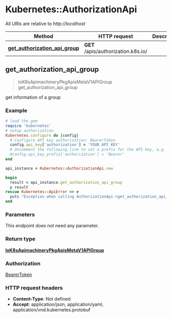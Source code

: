 # Kubernetes::AuthorizationApi

All URIs are relative to *http://localhost*

Method | HTTP request | Description
------------- | ------------- | -------------
[**get_authorization_api_group**](AuthorizationApi.md#get_authorization_api_group) | **GET** /apis/authorization.k8s.io/ | 



## get_authorization_api_group

> IoK8sApimachineryPkgApisMetaV1APIGroup get_authorization_api_group



get information of a group

### Example

```ruby
# load the gem
require 'kubernetes'
# setup authorization
Kubernetes.configure do |config|
  # Configure API key authorization: BearerToken
  config.api_key['authorization'] = 'YOUR API KEY'
  # Uncomment the following line to set a prefix for the API key, e.g. 'Bearer' (defaults to nil)
  #config.api_key_prefix['authorization'] = 'Bearer'
end

api_instance = Kubernetes::AuthorizationApi.new

begin
  result = api_instance.get_authorization_api_group
  p result
rescue Kubernetes::ApiError => e
  puts "Exception when calling AuthorizationApi->get_authorization_api_group: #{e}"
end
```

### Parameters

This endpoint does not need any parameter.

### Return type

[**IoK8sApimachineryPkgApisMetaV1APIGroup**](IoK8sApimachineryPkgApisMetaV1APIGroup.md)

### Authorization

[BearerToken](../README.md#BearerToken)

### HTTP request headers

- **Content-Type**: Not defined
- **Accept**: application/json, application/yaml, application/vnd.kubernetes.protobuf

